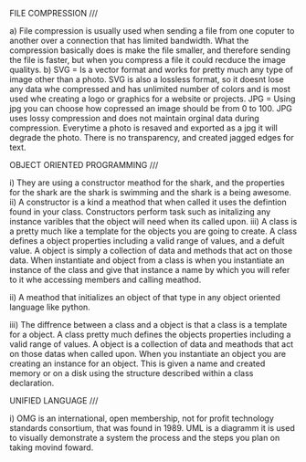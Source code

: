 FILE COMPRESSION ///

a) File compression is usually used when sending a file from one coputer to another over a connection that has limited bandwidth. What the compression basically does is make the file smaller, and therefore sending the file is faster, but when you compress a file it could recduce the image qualitys. 
b) SVG = Is a vector format and works for pretty much any type of image other than a photo. SVG is also a lossless format, so it doesnt lose any data whe compressed and has unlimited number of colors and is most used whe creating a logo or graphics for a website or projects.
JPG = Using jpg you can choose how copressed an image should be from 0 to 100. JPG uses lossy compression and does not maintain orginal data during compression. Everytime a photo is resaved and exported as a jpg it will degrade the photo. There is no transparency, and created jagged edges for text. 

OBJECT ORIENTED PROGRAMMING ///

i) They are using a constructor meathod for the shark, and the properties for the shark are the shark is swimming and the shark is a being awesome. 
ii) A constructor is a kind a meathod that when called it uses the defintion found in your class. Constructors perform task such as initalizing any instance varibles that the object will need when its called upon. 
iii) A class is a pretty much like a template for the objects you are going to create. A class defines a object properties including a valid range of values, and a defult value. A object is simply a collection of data and methods that act on those data. When instantiate and object from a class is when you instantiate an instance of the class and give that instance a name by which you will refer to it whe accessing members and calling meathod. 

ii) A meathod that initializes an object of that type in any object oriented language like python. 

iii) The diffrence between a class and a object is that a class is a template for a object. A class pretty much defines the objects properties including a valid range of values. A object is a collection of data and meathods that act on those datas when called upon. When you instantiate an object you are creating an instance for an object. This is given a name and created memory or on a disk using the structure described within a class declaration. 

UNIFIED LANGUAGE ///

i) OMG is an international, open membership, not for profit technology standards consortium, that was found in 1989.
UML is a diagramm it is used to visually demonstrate a system the process and the steps you plan on taking movind foward. 
